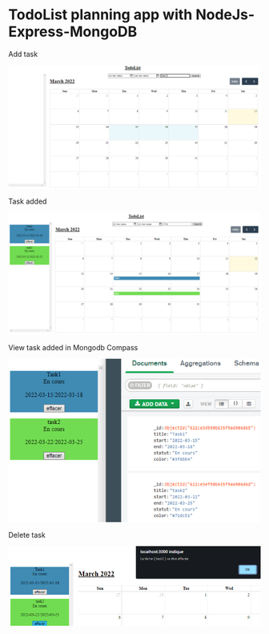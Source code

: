 <h1>TodoList planning app with NodeJs-Express-MongoDB</h1>
<p>Add task</p>
<img src="https://github.com/pascal-rithi-ke/calendar/blob/main/img_todo/todo1.PNG"/>
<br/>
<p>Task added</p>
<img src="https://github.com/pascal-rithi-ke/calendar/blob/main/img_todo/todo2.PNG"/>
<br/>
<p>View task added in Mongodb Compass</p>
<img src="https://github.com/pascal-rithi-ke/calendar/blob/main/img_todo/todo3.PNG"/>
<br/>
<p>Delete task</p>
<img src="https://github.com/pascal-rithi-ke/calendar/blob/main/img_todo/todo4.PNG"/>
